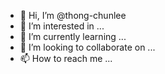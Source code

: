 - 👋 Hi, I’m @thong-chunlee
- 👀 I’m interested in ...
- 🌱 I’m currently learning ...
- 💞️ I’m looking to collaborate on ...
- 📫 How to reach me ...

<!---
thong-chunlee/thong-chunlee is a ✨ special ✨ repository because its `README.md` (this file) appears on your GitHub profile.
You can click the Preview link to take a look at your changes.
--->
